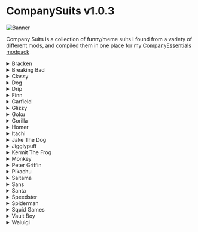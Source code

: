 # CompanySuits v1.0.3

![Banner](https://i.imgur.com/HYRokDt.png)

Company Suits is a collection of funny/meme suits I found from a variety of different mods, and compiled them in one place for my [CompanyEssentials modpack](https://thunderstore.io/c/lethal-company/p/Wagmi/CompanyEssentials/)

<details>
<summary>Bracken</summary>
<img src="https://gyazo.com/cc02e9df619a1a0deb6eab49bcc1910d.png">
</details>

<details>
<summary>Breaking Bad</summary>
<img src="https://gyazo.com/c983269f48ffb1a651d6bf9ab9c7d0e2.png">
</details>

<details>
<summary>Classy</summary>
<img src="https://gyazo.com/f664b71345315dde5dec272845e51201.png">
</details>

<details>
<summary>Dog</summary>
<img src="https://gyazo.com/24db0a2989b59057b706f1efd6b94f5e.png">
</details>

<details>
<summary>Drip</summary>
<img src="https://gyazo.com/64b2f8b7d0ae60485ea1b9b34343ada7.png">
</details>

<details>
<summary>Finn</summary>
<img src="https://gyazo.com/f562dd05ebfc26a6fccf84e67b3ac005.png">
</details>

<details>
<summary>Garfield</summary>
<img src="https://gyazo.com/fecce02fc5395e371fb45d7a9ab1785e.png">
</details>

<details>
<summary>Glizzy</summary>
<img src="https://gyazo.com/4a89bfb22a836fde02ff68662a0957d1.png">
</details>

<details>
<summary>Goku</summary>
<img src="https://gyazo.com/9bb696b95904c369d29b4f62f0b606e5.png">
</details>

<details>
<summary>Gorilla</summary>
<img src="https://gyazo.com/7ff5310cac2ff523ed5904220dcdecbf.png">
</details>

<details>
<summary>Homer</summary>
<img src="https://gyazo.com/5b48d93636e6cac9a244daa7b360dc66.png">
</details>

<details>
<summary>Itachi</summary>
<img src="https://gyazo.com/ca5c8070c1298d17391785848dda83d8.png">
</details>

<details>
<summary>Jake The Dog</summary>
<img src="https://gyazo.com/192450b9b0c60a280bed440d973e1f84.png">
</details>

<details>
<summary>Jigglypuff</summary>
<img src="https://gyazo.com/d2539e486bc82a5cc34dbc4154ac22da.png">
</details>

<details>
<summary>Kermit The Frog</summary>
<img src="https://gyazo.com/9a81430a0e405700fccebaaab834f68d.png">
</details>

<details>
<summary>Monkey</summary>
<img src="https://gyazo.com/e090d83a6ebf066fd3e56ce42c32fbad.png">
</details>

<details>
<summary>Peter Griffin</summary>
<img src="https://gyazo.com/fdd74cae1552458f06f38f247407eb2d.png">
</details>

<details>
<summary>Pikachu</summary>
<img src="https://gyazo.com/ea2fc10d9747ca2c327f57c2bbd4fe24.png">
</details>

<details>
<summary>Saitama</summary>
<img src="https://gyazo.com/54640d07419abbf51aa4938480775d07.png">
</details>

<details>
<summary>Sans</summary>
<img src="https://gyazo.com/92715433c56b2fa76bce3de491004409.png">
</details>

<details>
<summary>Santa</summary>
<img src="https://gyazo.com/4800ad3b119fd23fa0b3299162ba06f9.png">
</details>

<details>
<summary>Speedster</summary>
<img src="https://gyazo.com/7d27c461957e261fd55f24cd89d62700.png">
</details>

<details>
<summary>Spiderman</summary>
<img src="https://gyazo.com/3ed0537002d77428b68fa86f5f2a01e7.png">
</details>

<details>
<summary>Squid Games</summary>
<img src="https://gyazo.com/3938743845a708fb69bdd92bceb108bd.png">
</details>

<details>
<summary>Vault Boy</summary>
<img src="https://gyazo.com/0aeada75a9279f6099e00a2b855583a6.png">
</details>

<details>
<summary>Waluigi</summary>
<img src="https://gyazo.com/99f5d34fee4dd283963fbda13626aa6f.png">
</details>